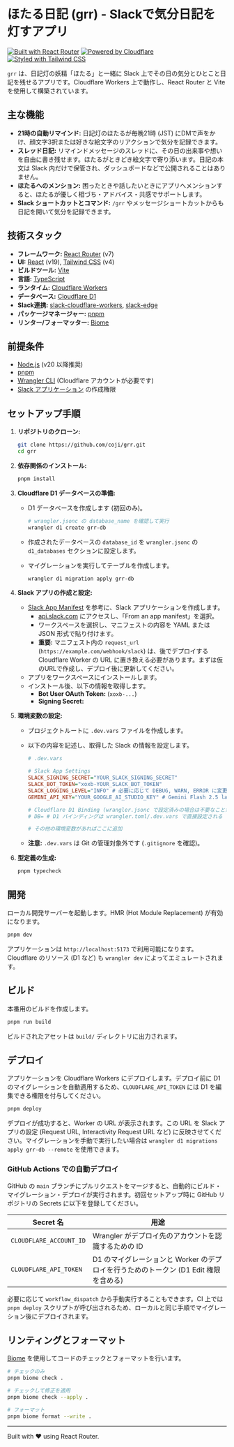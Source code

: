 # ほたる日記 (grr) - Slackで気分日記を灯すアプリ

[![Built with React Router](https://img.shields.io/badge/Built%20with-React%20Router-7d32e1)](https://reactrouter.com)
[![Powered by Cloudflare](https://img.shields.io/badge/Powered%20by-Cloudflare-f38020)](https://workers.cloudflare.com/)
[![Styled with Tailwind CSS](https://img.shields.io/badge/Styled%20with-Tailwind%20CSS-38b2ac)](https://tailwindcss.com)

`grr` は、日記灯の妖精「ほたる」と一緒に Slack 上でその日の気分とひとこと日記を残せるアプリです。Cloudflare Workers 上で動作し、React Router と Vite を使用して構築されています。

## 主な機能

- **21時の自動リマインド:** 日記灯のほたるが毎晩21時 (JST) にDMで声をかけ、顔文字3択または好きな絵文字のリアクションで気分を記録できます。
- **スレッド日記:** リマインドメッセージのスレッドに、その日の出来事や想いを自由に書き残せます。ほたるがときどき絵文字で寄り添います。日記の本文は Slack 内だけで保管され、ダッシュボードなどで公開されることはありません。
- **ほたるへのメンション:** 困ったときや話したいときにアプリへメンションすると、ほたるが優しく相づち・アドバイス・共感でサポートします。
- **Slack ショートカットとコマンド:** `/grr` やメッセージショートカットからも日記を開いて気分を記録できます。

## 技術スタック

- **フレームワーク:** [React Router](https://reactrouter.com/) (v7)
- **UI:** [React](https://react.dev/) (v19), [Tailwind CSS](https://tailwindcss.com/) (v4)
- **ビルドツール:** [Vite](https://vitejs.dev/)
- **言語:** [TypeScript](https://www.typescriptlang.org/)
- **ランタイム:** [Cloudflare Workers](https://workers.cloudflare.com/)
- **データベース:** [Cloudflare D1](https://developers.cloudflare.com/d1/)
- **Slack連携:** [slack-cloudflare-workers](https://github.com/slackapi/slack-cloudflare-workers), [slack-edge](https://github.com/slackapi/slack-edge)
- **パッケージマネージャー:** [pnpm](https://pnpm.io/)
- **リンター/フォーマッター:** [Biome](https://biomejs.dev/)

## 前提条件

- [Node.js](https://nodejs.org/) (v20 以降推奨)
- [pnpm](https://pnpm.io/installation)
- [Wrangler CLI](https://developers.cloudflare.com/workers/wrangler/install-and-update/) (Cloudflare アカウントが必要です)
- [Slack アプリケーション](https://api.slack.com/apps) の作成権限

## セットアップ手順

1. **リポジトリのクローン:**

   ```bash
   git clone https://github.com/coji/grr.git
   cd grr
   ```

2. **依存関係のインストール:**

   ```bash
   pnpm install
   ```

3. **Cloudflare D1 データベースの準備:**
   - D1 データベースを作成します (初回のみ)。

     ```bash
     # wrangler.jsonc の database_name を確認して実行
     wrangler d1 create grr-db
     ```

   - 作成されたデータベースの `database_id` を `wrangler.jsonc` の `d1_databases` セクションに設定します。
   - マイグレーションを実行してテーブルを作成します。

     ```bash
     wrangler d1 migration apply grr-db
     ```

4. **Slack アプリの作成と設定:**
   - [Slack App Manifest](./slack-app-manifest.example.json) を参考に、Slack アプリケーションを作成します。
     - [api.slack.com](https://api.slack.com/apps?new_app=1) にアクセスし、「From an app manifest」を選択。
     - ワークスペースを選択し、マニフェストの内容を YAML または JSON 形式で貼り付けます。
     - **重要:** マニフェスト内の `request_url` (`https://example.com/webhook/slack`) は、後でデプロイする Cloudflare Worker の URL に置き換える必要があります。まずは仮のURLで作成し、デプロイ後に更新してください。
   - アプリをワークスペースにインストールします。
   - インストール後、以下の情報を取得します。
     - **Bot User OAuth Token:** (`xoxb-...`)
     - **Signing Secret:**

5. **環境変数の設定:**
   - プロジェクトルートに `.dev.vars` ファイルを作成します。
   - 以下の内容を記述し、取得した Slack の情報を設定します。

     ```ini
     # .dev.vars

     # Slack App Settings
     SLACK_SIGNING_SECRET="YOUR_SLACK_SIGNING_SECRET"
     SLACK_BOT_TOKEN="xoxb-YOUR_SLACK_BOT_TOKEN"
     SLACK_LOGGING_LEVEL="INFO" # 必要に応じて DEBUG, WARN, ERROR に変更
     GEMINI_API_KEY="YOUR_GOOGLE_AI_STUDIO_KEY" # Gemini Flash 2.5 latest 用

     # Cloudflare D1 Binding (wrangler.jsonc で設定済みの場合は不要なことが多い)
     # DB= # D1 バインディングは wrangler.toml/.dev.vars で直接設定される

     # その他の環境変数があればここに追加
     ```

   - **注意:** `.dev.vars` は Git の管理対象外です (`.gitignore` を確認)。

6. **型定義の生成:**

   ```bash
   pnpm typecheck
   ```

## 開発

ローカル開発サーバーを起動します。HMR (Hot Module Replacement) が有効になります。

```bash
pnpm dev
```

アプリケーションは `http://localhost:5173` で利用可能になります。Cloudflare のリソース (D1 など) も `wrangler dev` によってエミュレートされます。

## ビルド

本番用のビルドを作成します。

```bash
pnpm run build
```

ビルドされたアセットは `build/` ディレクトリに出力されます。

## デプロイ

アプリケーションを Cloudflare Workers にデプロイします。デプロイ前に D1 のマイグレーションを自動適用するため、`CLOUDFLARE_API_TOKEN` には D1 を編集できる権限を付与してください。

```bash
pnpm deploy
```

デプロイが成功すると、Worker の URL が表示されます。この URL を Slack アプリの設定 (Request URL, Interactivity Request URL など) に反映させてください。マイグレーションを手動で実行したい場合は `wrangler d1 migrations apply grr-db --remote` を使用できます。

### GitHub Actions での自動デプロイ

GitHub の `main` ブランチにプルリクエストをマージすると、自動的にビルド・マイグレーション・デプロイが実行されます。初回セットアップ時に GitHub リポジトリの Secrets に以下を登録してください。

| Secret 名               | 用途                                                                                 |
| ----------------------- | ------------------------------------------------------------------------------------ |
| `CLOUDFLARE_ACCOUNT_ID` | Wrangler がデプロイ先のアカウントを認識するための ID                                 |
| `CLOUDFLARE_API_TOKEN`  | D1 のマイグレーションと Worker のデプロイを行うためのトークン (D1 Edit 権限を含める) |

必要に応じて `workflow_dispatch` から手動実行することもできます。CI 上では `pnpm deploy` スクリプトが呼び出されるため、ローカルと同じ手順でマイグレーション後にデプロイされます。

## リンティングとフォーマット

[Biome](https://biomejs.dev/) を使用してコードのチェックとフォーマットを行います。

```bash
# チェックのみ
pnpm biome check .

# チェックして修正を適用
pnpm biome check --apply .

# フォーマット
pnpm biome format --write .
```

---

Built with ❤️ using React Router.

